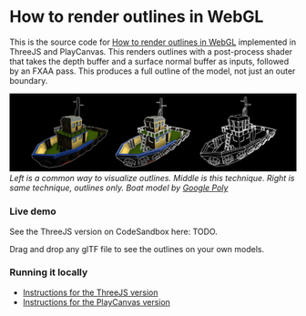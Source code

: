 # How to render outlines in WebGL

This is the source code for [How to render outlines in WebGL](TODO) implemented in ThreeJS and PlayCanvas. This renders outlines with a post-process shader that takes the depth buffer and a surface normal buffer as inputs, followed by an FXAA pass. This produces a full outline of the model, not just an outer boundary.

![Three versions of a boat 3D model showing the different outline techniques](media/boat_outline_3_versions.jpeg)_Left is a common way to visualize outlines. Middle is this technique. Right is same technique, outlines only. Boat model by [Google Poly](https://poly.google.com/view/84-DYhLzxNq)_

### Live demo

See the ThreeJS version on CodeSandbox here: TODO.

Drag and drop any glTF file to see the outlines on your own models.

### Running it locally

* [Instructions for the ThreeJS version](threejs/README.md)
* [Instructions for the PlayCanvas version](playcanvas/README.md)